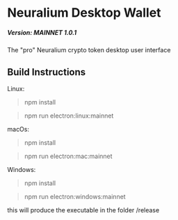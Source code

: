 # Neuralium Desktop Wallet

##### Version:  MAINNET 1.0.1

The "pro" Neuralium crypto token desktop user interface

## Build Instructions

Linux:
> npm install

> npm run electron:linux:mainnet

macOs:
> npm install

> npm run electron:mac:mainnet

Windows:
> npm install

> npm run electron:windows:mainnet

this will produce the executable in the folder /release


